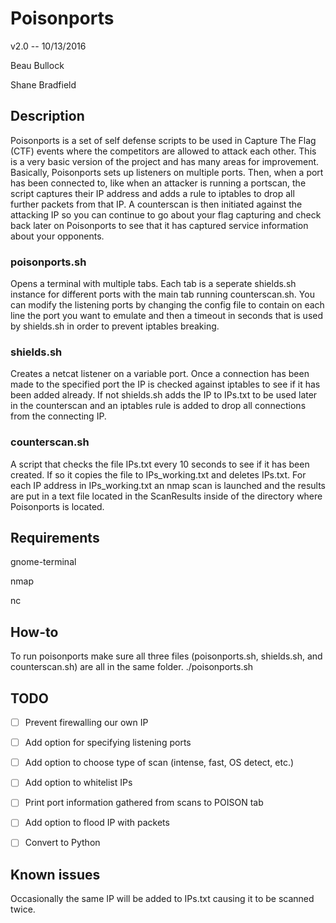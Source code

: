 # Poisonports

v2.0 -- 10/13/2016

Beau Bullock

Shane Bradfield
				 				
## Description

Poisonports is a set of self defense scripts to be used in Capture The Flag (CTF) events where the competitors are allowed to attack each other. This is a very basic version of the project and has many areas for improvement. Basically, Poisonports sets up listeners on multiple ports. Then, when a port has been connected to, like when an attacker is running a portscan, the script captures their IP address and adds a rule to iptables to drop all further packets from that IP. A counterscan is then initiated against the attacking IP so you can continue to go about your flag capturing and check back later on Poisonports to see that it has captured service information about your opponents.

### poisonports.sh 
Opens a terminal with multiple tabs.  Each tab is a seperate shields.sh instance for different ports with the main tab running counterscan.sh. You can modify the listening ports by changing the config file to contain on each line the port you want to emulate and then a timeout in seconds that is used by shields.sh in order to prevent iptables breaking.

### shields.sh 
Creates a netcat listener on a variable port.  Once a connection has been made to the specified port the IP is checked against iptables to see if it has been added already. If not shields.sh adds the IP to IPs.txt to be used later in the counterscan and an iptables rule is added to drop all connections from the connecting IP.

### counterscan.sh 
A script that checks the file IPs.txt every 10 seconds to see if it has been created. If so it copies the file to IPs_working.txt and deletes IPs.txt. For each IP address in IPs_working.txt an nmap scan is launched and the results are put in a text file located in the ScanResults inside of the directory where Poisonports is located.


## Requirements

gnome-terminal

nmap

nc

## How-to
To run poisonports make sure all three files (poisonports.sh, shields.sh, and counterscan.sh) are all in the same folder.
./poisonports.sh

## TODO
- [ ] Prevent firewalling our own IP

- [ ] Add option for specifying listening ports

- [ ] Add option to choose type of scan (intense, fast, OS detect, etc.)

- [ ] Add option to whitelist IPs

- [ ] Print port information gathered from scans to POISON tab 

- [ ] Add option to flood IP with packets

- [ ] Convert to Python

## Known issues
Occasionally the same IP will be added to IPs.txt causing it to be scanned twice.


